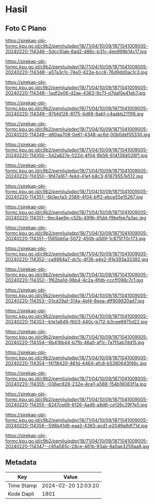 # Hasil

## Foto C Plano

https://sirekap-obj-formc.kpu.go.id/c9b2/pemilu/pdpr/18/71/04/10/09/1871041009005-20240220-114346--5dcc10ab-6ad2-486c-b31c-4ee998b14c17.jpg

https://sirekap-obj-formc.kpu.go.id/c9b2/pemilu/pdpr/18/71/04/10/09/1871041009005-20240220-114348--a57a3c1c-74e0-423a-bcc6-76d9dd0ac1c3.jpg

https://sirekap-obj-formc.kpu.go.id/c9b2/pemilu/pdpr/18/71/04/10/09/1871041009005-20240220-114348--1adf2e06-d2ae-4363-9c71-d7daf0e41eb7.jpg

https://sirekap-obj-formc.kpu.go.id/c9b2/pemilu/pdpr/18/71/04/10/09/1871041009005-20240220-114349--97bfd126-8175-4d68-8ab1-c4aabb2111f6.jpg

https://sirekap-obj-formc.kpu.go.id/c9b2/pemilu/pdpr/18/71/04/10/09/1871041009005-20240220-114349--d60aa708-0e61-4348-ac6d-00b0def05330.jpg

https://sirekap-obj-formc.kpu.go.id/c9b2/pemilu/pdpr/18/71/04/10/09/1871041009005-20240220-114350--5d2a827e-022d-4f04-8b56-6141384028f1.jpg

https://sirekap-obj-formc.kpu.go.id/c9b2/pemilu/pdpr/18/71/04/10/09/1871041009005-20240220-114350--9f47a167-fe4d-41ef-b8c3-81879557e512.jpg

https://sirekap-obj-formc.kpu.go.id/c9b2/pemilu/pdpr/18/71/04/10/09/1871041009005-20240220-114351--6b1ecfa3-2589-4f04-bff2-ebce55e15267.jpg

https://sirekap-obj-formc.kpu.go.id/c9b2/pemilu/pdpr/18/71/04/10/09/1871041009005-20240220-114351--9ec4ae9e-c52b-499b-91dd-f9befee7a3ac.jpg

https://sirekap-obj-formc.kpu.go.id/c9b2/pemilu/pdpr/18/71/04/10/09/1871041009005-20240220-114351--1585bb0a-5072-450b-a569-1c875f70c173.jpg

https://sirekap-obj-formc.kpu.go.id/c9b2/pemilu/pdpr/18/71/04/10/09/1871041009005-20240220-114352--ca9984a7-dc1c-4f36-a4e2-91e393a33392.jpg

https://sirekap-obj-formc.kpu.go.id/c9b2/pemilu/pdpr/18/71/04/10/09/1871041009005-20240220-114352--1f62ba1d-98b4-4c2a-8fdb-cccff098c7c1.jpg

https://sirekap-obj-formc.kpu.go.id/c9b2/pemilu/pdpr/18/71/04/10/09/1871041009005-20240220-114353--01cd29a1-314a-4ef4-8eea-dff909920ad7.jpg

https://sirekap-obj-formc.kpu.go.id/c9b2/pemilu/pdpr/18/71/04/10/09/1871041009005-20240220-114353--b1e1a849-f603-440c-b712-b3cee6975d22.jpg

https://sirekap-obj-formc.kpu.go.id/c9b2/pemilu/pdpr/18/71/04/10/09/1871041009005-20240220-114354--6b416b44-b7fb-46a5-af1c-7a7f5ab7dd15.jpg

https://sirekap-obj-formc.kpu.go.id/c9b2/pemilu/pdpr/18/71/04/10/09/1871041009005-20240220-114354--f4118420-461d-4464-afc8-b5380643f46c.jpg

https://sirekap-obj-formc.kpu.go.id/c9b2/pemilu/pdpr/18/71/04/10/09/1871041009005-20240220-114355--036ec826-232e-4ce1-a588-154b19083f1a.jpg

https://sirekap-obj-formc.kpu.go.id/c9b2/pemilu/pdpr/18/71/04/10/09/1871041009005-20240220-114355--8247ce69-6126-4ad6-a8d6-ce126c29f7e5.jpg

https://sirekap-obj-formc.kpu.go.id/c9b2/pemilu/pdpr/18/71/04/10/09/1871041009005-20240220-114356--598b41d9-eaa3-4383-acd1-e2049a9df71d.jpg

https://sirekap-obj-formc.kpu.go.id/c9b2/pemilu/pdpr/18/71/04/10/09/1871041009005-20240220-114347--c95a565c-28ce-461b-93ab-9a0ae3259aa8.jpg


## Metadata

| Key        | Value               |
| ---------- | ------------------- |
| Time Stamp | 2024-02-20 12:03:20 |
| Kode Dapil | 1801                |



